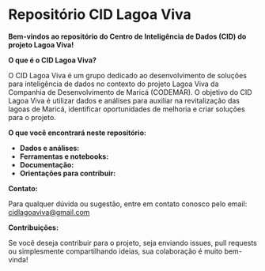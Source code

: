 # Repositório CID Lagoa Viva

**Bem-vindos ao repositório do Centro de Inteligência de Dados (CID) do projeto Lagoa Viva!**

**O que é o CID Lagoa Viva?**

O CID Lagoa Viva é um grupo dedicado ao desenvolvimento de soluções para inteligência de dados no contexto do projeto Lagoa Viva da Companhia de Desenvolvimento de Maricá (CODEMAR). O objetivo do CID Lagoa Viva é utilizar dados e análises para auxiliar na revitalização das lagoas de Maricá, identificar oportunidades de melhoria e criar soluções para o projeto.

**O que você encontrará neste repositório:**

* **Dados e análises:**
* **Ferramentas e notebooks:**
* **Documentação:**
* **Orientações para contribuir:**

**Contato:**

Para qualquer dúvida ou sugestão, entre em contato conosco pelo email: cidlagoaviva@gmail.com

**Contribuições:**

Se você deseja contribuir para o projeto, seja enviando issues, pull requests ou simplesmente compartilhando ideias, sua colaboração é muito bem-vinda!


